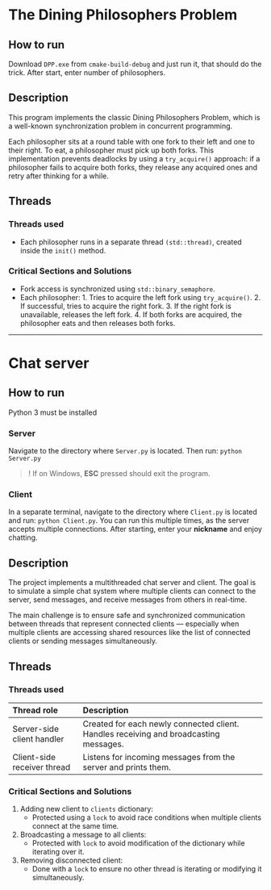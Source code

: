 # The Dining Philosophers Problem
## How to run
Download `DPP.exe` from `cmake-build-debug` and just run it, that should do the trick.
After start, enter number of philosophers.
## Description
This program implements the classic Dining Philosophers Problem, which is a well-known synchronization problem in concurrent programming.

Each philosopher sits at a round table with one fork to their left and one to their right. To eat, a philosopher must pick up both forks. This implementation prevents deadlocks by using a `try_acquire()` approach: if a philosopher fails to acquire both forks, they release any acquired ones and retry after thinking for a while.

## Threads
### Threads used
- Each philosopher runs in a separate thread `(std::thread)`, created inside the `init()` method.
### Critical Sections and Solutions
- Fork access is synchronized using `std::binary_semaphore`.
- Each philosopher:
      1. Tries to acquire the left fork using `try_acquire()`.
      2. If successful, tries to acquire the right fork.
      3. If the right fork is unavailable, releases the left fork.
      4. If both forks are acquired, the philosopher eats and then releases both forks.


---
# Chat server
## How to run
Python 3 must be installed 
### Server
Navigate to the directory where `Server.py` is located. Then run: `python Server.py`

> ! If on Windows, **ESC** pressed should exit the program.


### Client
In a separate terminal, navigate to the directory where `Client.py` is located and run: `python Client.py`. You can run this multiple times, as the server accepts multiple connections.
After starting, enter your **nickname** and enjoy chatting.

## Description
The project implements a multithreaded chat server and client. The goal is to simulate a simple chat system where multiple clients can connect to the server, send messages, and receive messages from others in real-time.

The main challenge is to ensure safe and synchronized communication between threads that represent connected clients — especially when multiple clients are accessing shared resources like the list of connected clients or sending messages simultaneously.

## Threads
### Threads used
|Thread role|Description|
|:---|:---|
|Server-side client handler| 	Created for each newly connected client. Handles receiving and broadcasting messages.|
|Client-side receiver thread|Listens for incoming messages from the server and prints them.|

### Critical Sections and Solutions
1. Adding new client to `clients` dictionary:
   - Protected using a `lock` to avoid race conditions when multiple clients connect at the same time.
2. Broadcasting a message to all clients: 
   - Protected with `lock` to avoid modification of the dictionary while iterating over it. 
3. Removing disconnected client: 
   - Done with a `lock` to ensure no other thread is iterating or modifying it simultaneously.
